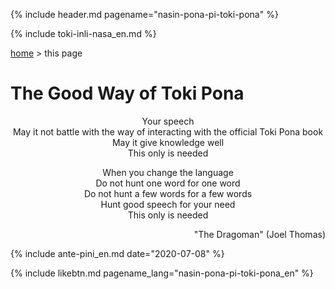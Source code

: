 {% include header.md pagename="nasin-pona-pi-toki-pona" %}

{% include toki-inli-nasa_en.md %}

<a name="lawalipu"></a>
[home](https://joelthomastr.github.io/tokipona/README_si)&nbsp;> this page

# The Good Way of Toki Pona

<p align="center">Your speech<br>
May it not battle with the way of interacting with the official Toki Pona book<br>
May it give knowledge well<br>
This only is needed</p>

<p align="center">When you change the language<br>
Do not hunt one word for one word<br>
Do not hunt a few words for a few words<br>
Hunt good speech for your need<br>
This only is needed</p>

<p align="right">"The Dragoman" (Joel Thomas)</p>

{% include ante-pini_en.md date="2020-07-08" %}

{% include likebtn.md pagename_lang="nasin-pona-pi-toki-pona_en" %}
